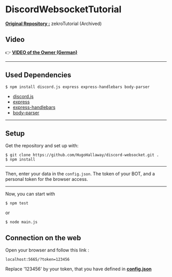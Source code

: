 # DiscordWebsocketTutorial

[**Original Repository :**](https://github.com/zekroTutorials/DiscordWebsocket.git) zekroTutorial (Archived)

## Video

👉 [**VIDEO of the Owner (German)**](https://youtu.be/LxLob6-8Sl0)

---

## Used Dependencies

```
$ npm install discord.js express express-handlebars body-parser
```

- [discord.js](https://www.npmjs.com/package/discord.js)
- [express](https://www.npmjs.com/package/express)
- [express-handlebars](https://www.npmjs.com/package/express-handlebars)
- [body-parser](https://www.npmjs.com/package/body-parser)

---

## Setup

Get the repository and set up with:
```
$ git clone https://github.com/HugoHallaway/discord-websocket.git .
$ npm install
```
---
Then, enter your data in the `config.json`. The token of your BOT, and a personal token for the browser access.

---
Now, you can start with
```
$ npm test
```
or
```
$ node main.js
```

## Connection on the web

Open your browser and follow this link :
```
localhost:5665/?token=123456
```
Replace '123456' by your token, that you have defined in [**config.json**](config.json)

